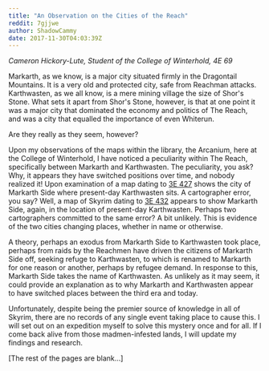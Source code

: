```yaml
---
title: "An Observation on the Cities of the Reach"
reddit: 7gjjwe
author: ShadowCammy
date: 2017-11-30T04:03:39Z
---
```


*Cameron Hickory-Lute, Student of the College of Winterhold, 4E 69*

Markarth, as we know, is a major city situated firmly in the Dragontail Mountains. It is a very old and protected city, safe from Reachman attacks. Karthwasten, as we all know, is a mere mining village the size of Shor's Stone. What sets it apart from Shor's Stone, however, is that at one point it was a major city that dominated the economy and politics of The Reach, and was a city that equalled the importance of even Whiterun.

Are they really as they seem, however?

Upon my observations of the maps within the library, the Arcanium, here at the College of Winterhold, I have noticed a peculiarity within The Reach, specifically between Markarth and Karthwasten. The peculiarity, you ask? Why, it appears they have switched positions over time, and nobody realized it! Upon examination of a map dating to [3E 427](https://www.imperial-library.info/sites/default/files/imagecache/node-gallery-display/gallery_files/minibigmaproadslore31gv.jpg) shows the city of Markarth Side where present-day Karthwasten sits. A cartographer error, you say? Well, a map of Skyrim dating to [3E 432](https://www.imperial-library.info/sites/default/files/imagecache/node-gallery-display/gallery_files/obcodex_skyrim.jpg) appears to show Markarth Side, again, in the location of present-day Karthwasten. Perhaps two cartographers committed to the same error? A bit unlikely. This is evidence of the two cities changing places, whether in name or otherwise. 

A theory, perhaps an exodus from Markarth Side to Karthwasten took place, perhaps from raids by the Reachmen have driven the citizens of Markarth Side off, seeking refuge to Karthwasten, to which is renamed to Markarth for one reason or another, perhaps by refugee demand. In response to this, Markarth Side takes the name of Karthwasten. As unlikely as it may seem, it could provide an explanation as to why Markarth and Karthwasten appear to have switched places between the third era and today. 

Unfortunately, despite being the premier source of knowledge in all of Skyrim, there are no records of any single event taking place to cause this. I will set out on an expedition myself to solve this mystery once and for all. If I come back alive from those madmen-infested lands, I will update my findings and research.

[The rest of the pages are blank...]
